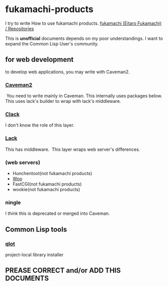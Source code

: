 # fukamachi-products
I try to write How to use fukamachi products. [fukamachi (Eitaro Fukamachi) / Repositories](https://github.com/fukamachi?tab=repositories)

This is **unofficial** documents depends on my poor understandings.
I want to expand the Common Lisp User's community.

## for web development
to develop web applications, you may write with Caveman2.

### [Caveman2](https://github.com/fukamachi/caveman)
  You need to write mainly in Caveman.
  This internally uses packages below.
  This uses lack's builder to wrap with lack's middleware.
### [Clack](https://github.com/fukamachi/clack)
  I don't know the role of this layer.
### [Lack](https://github.com/fukamachi/lack)
  This has middleware.
  This layer wraps web server's differences.
### (web servers)
- Hunchentoot(not fukamachi products)
- [Woo](https://github.com/fukamachi/woo)
- FastCGI(not fukamachi products)
- wookie(not fukamachi products)
### ningle
I think this is deprecated or merged into Caveman.

## Common Lisp tools
### [qlot](https://github.com/fukamachi/qlot)
project-local library installer

## PREASE CORRECT and/or ADD THIS DOCUMENTS
